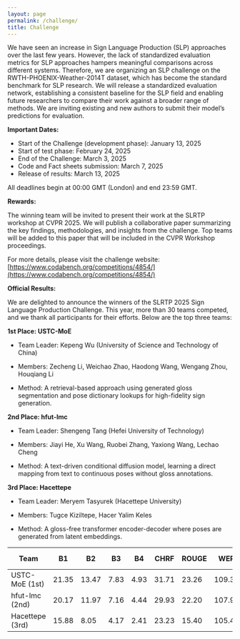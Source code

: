 ```yaml
---
layout: page
permalink: /challenge/
title: Challenge
---
```


We have seen an increase in Sign Language Production (SLP) approaches over the last few years. However, the lack of standardized evaluation metrics for SLP approaches hampers meaningful comparisons across different systems. Therefore, we are organizing an SLP challenge on the RWTH-PHOENIX-Weather-2014T dataset, which has become the standard benchmark for SLP research. We will release a standardized evaluation network, establishing a consistent baseline for the SLP field and enabling future researchers to compare their work against a broader range of methods.  We are inviting existing and new authors to submit their model’s predictions for evaluation. 

**Important Dates:**
- Start of the Challenge (development phase): January 13, 2025 
- Start of test phase: February 24, 2025 
- End of the Challenge: March 3, 2025 
- Code and Fact sheets submission: March 7, 2025 
- Release of results: March 13, 2025

All deadlines begin at 00:00 GMT (London) and end 23:59 GMT.

**Rewards:**

The winning team will be invited to present their work at the SLRTP workshop at CVPR 2025. We will publish a collaborative paper summarizing the key findings, methodologies, and insights from the challenge. Top teams will be added to this paper that will be included in the CVPR Workshop proceedings.

For more details, please visit the challenge website: [https://www.codabench.org/competitions/4854/](https://www.codabench.org/competitions/4854/) 

**Official Results:**

We are delighted to announce the winners of the SLRTP 2025 Sign Language Production Challenge. This year, more than 30 teams competed, and we thank all participants for their efforts. Below are the top three teams:

**1st Place: USTC-MoE**
- Team Leader: Kepeng Wu (University of Science and Technology of China)

- Members: Zecheng Li, Weichao Zhao, Haodong Wang, Wengang Zhou, Houqiang Li

- Method: A retrieval-based approach using generated gloss segmentation and pose dictionary lookups for high-fidelity sign generation.

**2nd Place: hfut-lmc**
- Team Leader: Shengeng Tang (Hefei University of Technology)

- Members: Jiayi He, Xu Wang, Ruobei Zhang, Yaxiong Wang, Lechao Cheng

- Method: A text-driven conditional diffusion model, learning a direct mapping from text to continuous poses without gloss annotations.

**3rd Place: Hacettepe**
- Team Leader: Meryem Tasyurek (Hacettepe University)

- Members: Tugce Kiziltepe, Hacer Yalim Keles

- Method: A gloss-free transformer encoder-decoder where poses are generated from latent embeddings.

<table>
  <thead>
    <tr>
      <th>Team</th>
      <th>B1</th>
      <th>B2</th>
      <th>B3</th>
      <th>B4</th>
      <th>CHRF</th>
      <th>ROUGE</th>
      <th>WER</th>
      <th>DTW MJE</th>
      <th>Total Dist.</th>
    </tr>
  </thead>
  <tbody>
    <tr>
      <td>USTC-MoE (1st)</td>
      <td>21.35</td>
      <td>13.47</td>
      <td>7.83</td>
      <td>4.93</td>
      <td>31.71</td>
      <td>23.26</td>
      <td>109.38</td>
      <td>0.057</td>
      <td>1.185</td>
    </tr>
    <tr>
      <td>hfut-lmc (2nd)</td>
      <td>20.17</td>
      <td>11.97</td>
      <td>7.16</td>
      <td>4.44</td>
      <td>29.93</td>
      <td>22.20</td>
      <td>107.93</td>
      <td>0.049</td>
      <td>0.972</td>
    </tr>
    <tr>
      <td>Hacettepe (3rd)</td>
      <td>15.88</td>
      <td>8.05</td>
      <td>4.17</td>
      <td>2.41</td>
      <td>23.23</td>
      <td>15.40</td>
      <td>105.49</td>
      <td>0.053</td>
      <td>0.761</td>
    </tr>
  </tbody>
</table>
